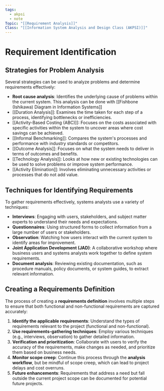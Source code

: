 ```yaml
---
tags:
  - akpsi
  - note
Topic: "[[Requirement Analysis]]"
Class: "[[Information System Analysis and Design Class (AKPSI)]]"
---
```


# Requirement Identification

## Strategies for Problem Analysis
Several strategies can be used to analyze problems and determine requirements effectively:
- **Root cause analysis**: Identifies the underlying cause of problems within the current system. This analysis can be done with [[Fishbone (Ishikawa) Diagram in Information Systems]]
- [[Duration Analysis]]: Examines the time taken for each step of a process, identifying bottlenecks or inefficiencies.
- [[Activity-Based Costing (ABC)]]: Focuses on the costs associated with specific activities within the system to uncover areas where cost savings can be achieved.
- [[Informal Benchmarking]]: Compares the system's processes and performance with industry standards or competitors.
- [[Outcome Analysis]]: Focuses on what the system needs to deliver in terms of outcomes and benefits.
- [[Technology Analysis]]: Looks at how new or existing technologies can be used to solve problems or improve system performance.
- [[Activity Elimination]]: Involves eliminating unnecessary activities or processes that do not add value.

## Techniques for Identifying Requirements
To gather requirements effectively, systems analysts use a variety of techniques:
- **Interviews**: Engaging with users, stakeholders, and subject matter experts to understand their needs and expectations.
- **Questionnaires**: Using structured forms to collect information from a large number of users or stakeholders.
- **Observation**: Watching how users interact with the current system to identify areas for improvement.
- **Joint Application Development (JAD)**: A collaborative workshop where business users and systems analysts work together to define system requirements.
- **Document analysis**: Reviewing existing documentation, such as procedure manuals, policy documents, or system guides, to extract relevant information.

## Creating a Requirements Definition
The process of creating a **requirements definition** involves multiple steps to ensure that both functional and non-functional requirements are captured accurately:
1. **Identify the applicable requirements**: Understand the types of requirements relevant to the project (functional and non-functional).
2. **Use requirements-gathering techniques**: Employ various techniques (e.g., interviews, observation) to gather detailed information.
3. **Verification and prioritization**: Collaborate with users to verify the accuracy of the requirements, make changes as needed, and prioritize them based on business needs.
4. **Monitor scope creep**: Continue this process through the **analysis workflow**, but be mindful of scope creep, which can lead to project delays and cost overruns.
5. **Future enhancements**: Requirements that address a need but fall outside the current project scope can be documented for potential future projects.

